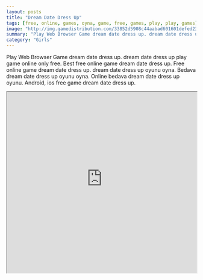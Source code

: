 ```yaml
---
layout: posts
title: "Dream Date Dress Up"
tags: [free, online, games, oyna, game, free, games, play, play, games]
image: "http://img.gamedistribution.com/33852d5908c44aabad601601defed238.jpg"
summary: "Play Web Browser Game dream date dress up. dream date dress up play game online only free. Best free online game dream date dress up. Free online game dream date dress up. dream date dress up oyunu oyna. Bedava dream date dress up oyunu oyna. Online bedava dream date dress up oyunu. Android, ios free game dream date dress up."
category: "Girls"
---
```


Play Web Browser Game dream date dress up. dream date dress up play game online only free. Best free online game dream date dress up. Free online game dream date dress up. dream date dress up oyunu oyna. Bedava dream date dress up oyunu oyna. Online bedava dream date dress up oyunu. Android, ios free game dream date dress up.

<iframe width="100%" height="480px;" src="http://flash.gamedistribution.com?game=33852d5908c44aabad601601defed238"></iframe>